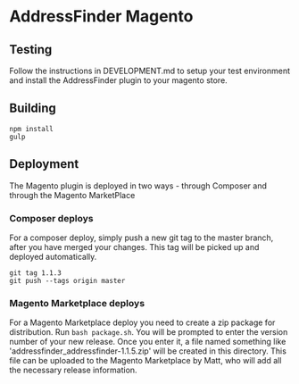 # AddressFinder Magento

## Testing
Follow the instructions in DEVELOPMENT.md to setup your test environment and install the AddressFinder plugin to your magento store.

## Building

```
npm install
gulp
```

## Deployment

The Magento plugin is deployed in two ways - through Composer and through the Magento MarketPlace

### Composer deploys

For a composer deploy, simply push a new git tag to the master branch, after you have merged your changes. This tag will be picked up and deployed automatically.

```
git tag 1.1.3
git push --tags origin master
```

### Magento Marketplace deploys

For a Magento Marketplace deploy you need to create a zip package for distribution. Run `bash package.sh`. You will be prompted to enter the version
number of your new release. Once you enter it, a file named something like 'addressfinder_addressfinder-1.1.5.zip' will be created in this directory.
This file can be uploaded to the Magento Marketplace by Matt, who will add all the necessary release information. 

